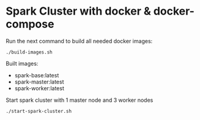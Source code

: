 # Spark Cluster with docker & docker-compose

Run the next command to build all needed docker images:
```
./build-images.sh
```
Built images:
- spark-base:latest
- spark-master:latest
- spark-worker:latest

Start spark cluster with 1 master node and 3 worker nodes
```
./start-spark-cluster.sh
```